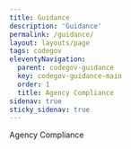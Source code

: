 ```yaml
---
title: Guidance
description: 'Guidance'
permalink: /guidance/
layout: layouts/page
tags: codegov
eleventyNavigation:
  parent: codegov-guidance
  key: codegov-guidance-main
  order: 1
  title: Agency Compliance
sidenav: true
sticky_sidenav: true
---
```


Agency Compliance
